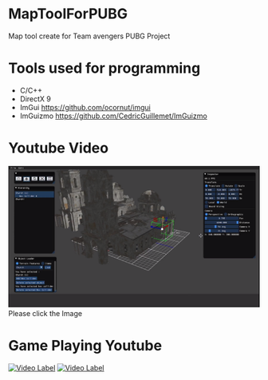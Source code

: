 # MapToolForPUBG
Map tool create for Team avengers PUBG Project

# Tools used for programming
- C/C++
- DirectX 9
- ImGui https://github.com/ocornut/imgui
- ImGuizmo https://github.com/CedricGuillemet/ImGuizmo

# Youtube Video
[![Video Label](https://github.com/johngamecoder/MapToolForPUBG/blob/master/PUBG%EB%A7%B5%ED%88%B4.png)](https://youtu.be/G8EO_M4ph68)
Please click the Image

# Game Playing Youtube
[![Video Label](http://img.youtube.com/vi/Anu5nLHhWZY/0.jpg)](https://youtu.be/Anu5nLHhWZY)
[![Video Label](http://img.youtube.com/vi/Nr4cj6VqXCM/0.jpg)](https://youtu.be/Nr4cj6VqXCM)
